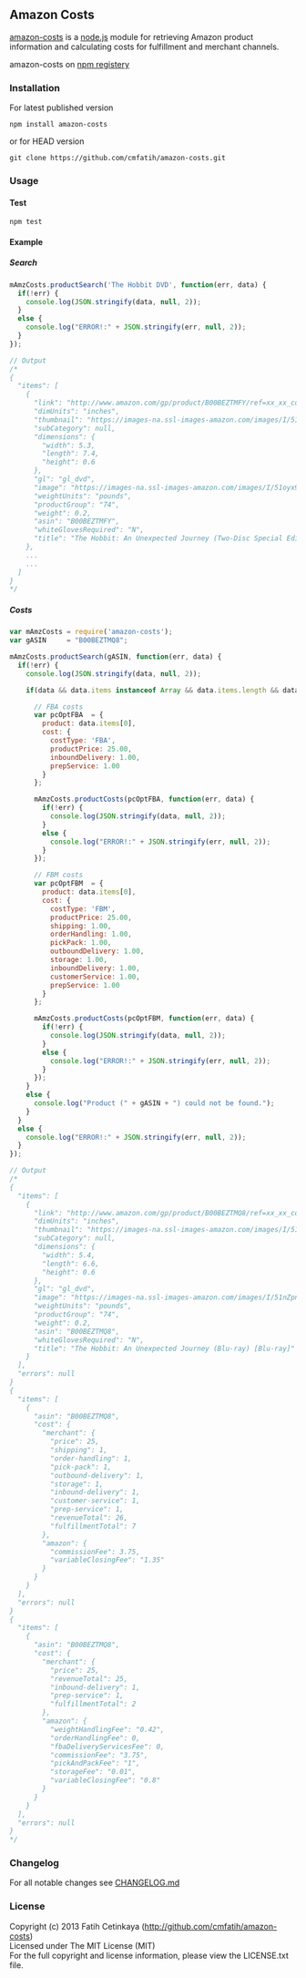 ## Amazon Costs

  [amazon-costs](http://github.com/cmfatih/amazon-costs) is a [node.js](http://nodejs.org) module for retrieving Amazon product information and calculating costs for fulfillment and merchant channels.  

  amazon-costs on [npm registery](http://npmjs.org/package/amazon-costs)

### Installation

For latest published version
```
npm install amazon-costs
```

or for HEAD version
```
git clone https://github.com/cmfatih/amazon-costs.git
```

### Usage

#### Test
```
npm test
```

#### Example

##### Search
```javascript
mAmzCosts.productSearch('The Hobbit DVD', function(err, data) {
  if(!err) {
    console.log(JSON.stringify(data, null, 2));
  }
  else {
    console.log("ERROR!:" + JSON.stringify(err, null, 2));
  }
});

// Output
/*
{
  "items": [
    {
      "link": "http://www.amazon.com/gp/product/B00BEZTMFY/ref=xx_xx_cont_xx/180-3685826-3917707",
      "dimUnits": "inches",
      "thumbnail": "https://images-na.ssl-images-amazon.com/images/I/51oyx9TCjVL._SL80_.jpg",
      "subCategory": null,
      "dimensions": {
        "width": 5.3,
        "length": 7.4,
        "height": 0.6
      },
      "gl": "gl_dvd",
      "image": "https://images-na.ssl-images-amazon.com/images/I/51oyx9TCjVL._SL120_.jpg",
      "weightUnits": "pounds",
      "productGroup": "74",
      "weight": 0.2,
      "asin": "B00BEZTMFY",
      "whiteGlovesRequired": "N",
      "title": "The Hobbit: An Unexpected Journey (Two-Disc Special Edition) (DVD + UltraViolet Digital Copy) [DVD]"
    },
    ...
    ...
  ]
}
*/
```

##### Costs
```javascript
var mAmzCosts = require('amazon-costs');
var gASIN     = "B00BEZTMQ8";

mAmzCosts.productSearch(gASIN, function(err, data) {
  if(!err) {
    console.log(JSON.stringify(data, null, 2));

    if(data && data.items instanceof Array && data.items.length && data.items[0].asin === gASIN) {

      // FBA costs
      var pcOptFBA  = {
        product: data.items[0],
        cost: {
          costType: 'FBA',
          productPrice: 25.00,
          inboundDelivery: 1.00,
          prepService: 1.00
        }
      };

      mAmzCosts.productCosts(pcOptFBA, function(err, data) {
        if(!err) {
          console.log(JSON.stringify(data, null, 2));
        }
        else {
          console.log("ERROR!:" + JSON.stringify(err, null, 2));
        }
      });

      // FBM costs
      var pcOptFBM  = {
        product: data.items[0],
        cost: {
          costType: 'FBM',
          productPrice: 25.00,
          shipping: 1.00,
          orderHandling: 1.00,
          pickPack: 1.00,
          outboundDelivery: 1.00,
          storage: 1.00,
          inboundDelivery: 1.00,
          customerService: 1.00,
          prepService: 1.00
        }
      };

      mAmzCosts.productCosts(pcOptFBM, function(err, data) {
        if(!err) {
          console.log(JSON.stringify(data, null, 2));
        }
        else {
          console.log("ERROR!:" + JSON.stringify(err, null, 2));
        }
      });
    }
    else {
      console.log("Product (" + gASIN + ") could not be found.");
    }
  }
  else {
    console.log("ERROR!:" + JSON.stringify(err, null, 2));
  }
});

// Output
/*
{
  "items": [
    {
      "link": "http://www.amazon.com/gp/product/B00BEZTMQ8/ref=xx_xx_cont_xx/186-1246243-6363763",
      "dimUnits": "inches",
      "thumbnail": "https://images-na.ssl-images-amazon.com/images/I/51nZpnQgUwL._SL80_.jpg",
      "subCategory": null,
      "dimensions": {
        "width": 5.4,
        "length": 6.6,
        "height": 0.6
      },
      "gl": "gl_dvd",
      "image": "https://images-na.ssl-images-amazon.com/images/I/51nZpnQgUwL._SL120_.jpg",
      "weightUnits": "pounds",
      "productGroup": "74",
      "weight": 0.2,
      "asin": "B00BEZTMQ8",
      "whiteGlovesRequired": "N",
      "title": "The Hobbit: An Unexpected Journey (Blu-ray) [Blu-ray]"
    }
  ],
  "errors": null
}
{
  "items": [
    {
      "asin": "B00BEZTMQ8",
      "cost": {
        "merchant": {
          "price": 25,
          "shipping": 1,
          "order-handling": 1,
          "pick-pack": 1,
          "outbound-delivery": 1,
          "storage": 1,
          "inbound-delivery": 1,
          "customer-service": 1,
          "prep-service": 1,
          "revenueTotal": 26,
          "fulfillmentTotal": 7
        },
        "amazon": {
          "commissionFee": 3.75,
          "variableClosingFee": "1.35"
        }
      }
    }
  ],
  "errors": null
}
{
  "items": [
    {
      "asin": "B00BEZTMQ8",
      "cost": {
        "merchant": {
          "price": 25,
          "revenueTotal": 25,
          "inbound-delivery": 1,
          "prep-service": 1,
          "fulfillmentTotal": 2
        },
        "amazon": {
          "weightHandlingFee": "0.42",
          "orderHandlingFee": 0,
          "fbaDeliveryServicesFee": 0,
          "commissionFee": "3.75",
          "pickAndPackFee": "1",
          "storageFee": "0.01",
          "variableClosingFee": "0.8"
        }
      }
    }
  ],
  "errors": null
}
*/
```

### Changelog

For all notable changes see [CHANGELOG.md](https://github.com/cmfatih/amazon-costs/blob/master/CHANGELOG.md)

### License

Copyright (c) 2013 Fatih Cetinkaya (http://github.com/cmfatih/amazon-costs)  
Licensed under The MIT License (MIT)  
For the full copyright and license information, please view the LICENSE.txt file.
